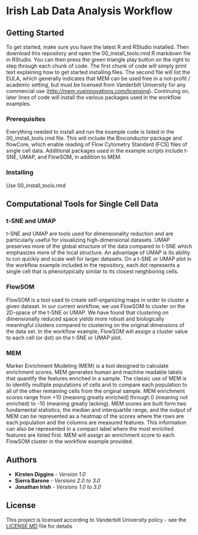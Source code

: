 # Irish Lab Data Analysis Workflow


## Getting Started

To get started, make sure you have the latest R and RStudio installed.  Then download this repository and open the 00_install_tools.rmd R markdown file in RStudio.  You can then press the green triangle play button on the right to step through each chunk of code.  The first chunk of code will simply print text explaining how to get started installing files.  The second file will list the EULA, which generally indicates that MEM can be used free in a not-profit / academic setting, but must be licensed from Vanderbilt University for any commercial use (http://mem.vueinnovations.com/licensing).  Continuing on, later lines of code will install the various packages used in the workflow examples.

### Prerequisites

Everything needed to install and run the example code is listed in the 00_install_tools.rmd file.  This will include the Bioconductor package and flowCore, which enable reading of Flow Cytometry Standard (FCS) files of single cell data.  Additional packages used in the example scripts include t-SNE, UMAP, and FlowSOM, in addition to MEM.

### Installing

Use 00_install_tools.rmd


## Computational Tools for Single Cell Data

### t-SNE and UMAP

t-SNE and UMAP are tools used for dimensionality reduction and are particularly useful for visualizing high-dimensional datasets. UMAP preserves more of the global structure of the data compared to t-SNE which emphasizes more of the local structure. An advantage of UMAP is its ability to run quickly and scale well for larger datasets. On a t-SNE or UMAP plot in the workflow example included in the repository, each dot represents a single cell that is phenotypically similar to its closest neighboring cells. 

### FlowSOM

FlowSOM is a tool used to create self-organizing maps in order to cluster a given dataset. In our current workflow, we use FlowSOM to cluster on the 2D-space of the t-SNE or UMAP. We have found that clustering on dimensionally reduced space yields more robust and biologically meaningful clusters compared to clustering on the original dimensions of the data set. In the workflow example, FlowSOM will assign a cluster value to each cell (or dot) on the t-SNE or UMAP plot.
 
### MEM

Marker Enrichment Modeling (MEM) is a tool designed to calculate enrichment scores.  MEM generates human and machine readable labels that quantify the features enriched in a sample.  The classic use of MEM is to identify multiple populations of cells and to compare each population to all of the other remaining cells from the original sample.  MEM enrichment scores range from +10 (meaning greatly enriched) through 0 (meaning not enriched) to -10 (meaning greatly lacking).  MEM scores are built form two fundamental statistics, the median and interquartile range, and the output of MEM can be represented as a heatmap of the scores where the rows are each population and the columns are measured features.  This information can also be represented in a compact label where the most enriched features are listed first. MEM will assign an enrichment score to each FlowSOM cluster in the workflow example provided. 



## Authors

* **Kirsten Diggins** - *Version 1.0* 
* **Sierra Barone** - *Versions 2.0 to 3.0* 
* **Jonathan Irish** - *Versions 1.0 to 3.0* 

## License

This project is licensed according to Vanderbilt University policy - see the [LICENSE.MD](LICENSE.MD) file for details
